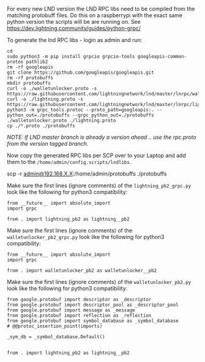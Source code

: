 For every new LND version the LND RPC libs need to be compiled from the matching protobuff files.
Do this on a raspberrypi with the exact same python version the scripts will be are running on.
See https://dev.lightning.community/guides/python-grpc/


To generate the lnd RPC libs - login as admin and run:
```
cd
sudo python3 -m pip install grpcio grpcio-tools googleapis-common-protos pathlib2
rm -rf googleapis 
git clone https://github.com/googleapis/googleapis.git
rm -rf protobuffs
mkdir protobuffs
curl -o ./walletunlocker.proto -s https://raw.githubusercontent.com/lightningnetwork/lnd/master/lnrpc/walletunlocker.proto
curl -o ./lightning.proto -s https://raw.githubusercontent.com/lightningnetwork/lnd/master/lnrpc/lightning.proto
python3 -m grpc_tools.protoc --proto_path=googleapis:. --python_out=./protobuffs --grpc_python_out=./protobuffs ./walletunlocker.proto ./lightning.proto
cp ./*.proto ./protobuffs
````

*NOTE: If LND master branch is already a version ahead .. use the rpc.proto from the version tagged branch.*

Now copy the generated RPC libs per SCP over to your Laptop and add them to the `/home/admin/config.scripts/lndlibs`.

scp -r admin@192.168.X.X:/home/admin/protobuffs ./protobuffs

Make sure the first lines (ignore comments) of the `lightning_pb2_grpc.py` look like the following for python3 compatibility:
```
from __future__ import absolute_import
import grpc

from . import lightning_pb2 as lightning__pb2
```

Make sure the first lines (ignore comments) of the `walletunlocker_pb2_grpc.py` look like the following for python3 compatibility:
```
from __future__ import absolute_import
import grpc

from . import walletunlocker_pb2 as walletunlocker__pb2
```

Make sure the first lines (ignore comments) of the `walletunlocker_pb2.py` look like the following for python3 compatibility:
```
from google.protobuf import descriptor as _descriptor
from google.protobuf import descriptor_pool as _descriptor_pool
from google.protobuf import message as _message
from google.protobuf import reflection as _reflection
from google.protobuf import symbol_database as _symbol_database
# @@protoc_insertion_point(imports)

_sym_db = _symbol_database.Default()


from . import lightning_pb2 as lightning__pb2
```


